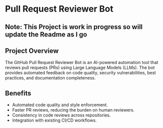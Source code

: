# Pull Request Reviewer Bot

## Note: This Project is work in progress so will update the Readme as I go

## Project Overview
The GitHub Pull Request Reviewer Bot is an AI-powered automation tool that reviews pull requests (PRs) using Large Language Models (LLMs). The bot provides automated feedback on code quality, security vulnerabilities, best practices, and documentation completeness.


## Benefits
- Automated code quality and style enforcement.
- Faster PR reviews, reducing the burden on human reviewers.
- Consistency in code reviews across repositories.
- Integration with existing CI/CD workflows.
